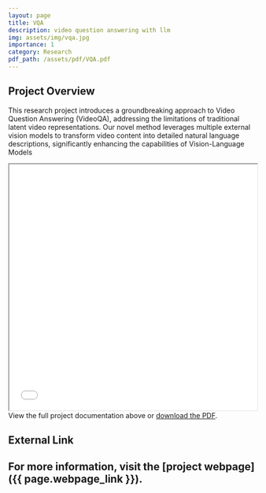 ```yaml
---
layout: page
title: VQA
description: video question answering with llm
img: assets/img/vqa.jpg
importance: 1
category: Research
pdf_path: /assets/pdf/VQA.pdf
---
```

## Project Overview

This research project introduces a groundbreaking approach to Video Question Answering (VideoQA), addressing the limitations of traditional latent video representations. Our novel method leverages multiple external vision models to transform video content into detailed natural language descriptions, significantly enhancing the capabilities of Vision-Language Models

<div class="row mt-3">
    <div class="col-sm mt-3 mt-md-0">
        <div class="pdf-container">
            <iframe id="pdf-viewer" src="{{ page.pdf_path | relative_url }}" width="100%" height="500px">
            </iframe>
            <div class="resize-handle"></div>
        </div>
    </div>
</div>

<div class="caption">
    View the full project documentation above or <a href="{{ page.pdf_path | relative_url }}" target="_blank">download the PDF</a>.
</div>

## External Link

## For more information, visit the [project webpage]({{ page.webpage_link }}).